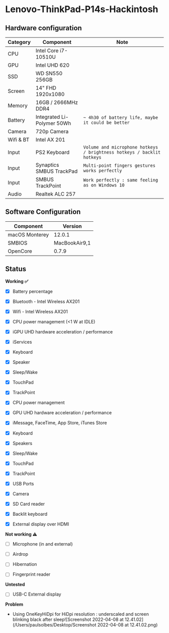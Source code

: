# Lenovo-ThinkPad-P14s-Hackintosh

## Hardware configuration

| Category  | Component                                            | Note                                                         |
| --------- | ---------------------------------------------------- | ------------------------------------------------------------ |
| CPU       | Intel Core i7-10510U                                 |                                                            |
| GPU       | Intel UHD 620                                        |                                                              |
| SSD       | WD SN550 256GB                                       |                                                              |
| Screen    | 14" FHD 1920x1080                                    |                                                              |
| Memory    | 16GB / 2666MHz DDR4                                  |                                                              |
| Battery   | Integrated Li-Polymer 50Wh                           | `~ 4h30 of battery life, maybe it could be better `          |
| Camera    | 720p Camera                                          |                                                              |
| Wifi & BT | Intel AX 201                                         |                                                              |
| Input     | PS2 Keyboard                                         | `Volume and microphone hotkeys / brightness hotkeys / backlit hotkeys`                                                              |
| Input     | Synaptics SMBUS TrackPad                             | `Multi-point fingers gestures works perfectly`               |
| Input     | SMBUS TrackPoint                                     | `Work perfectly : same feeling as on Windows 10`             |
| Audio     | Realtek ALC 257                                      |                                                              |

## Software Configuration

| Component      | Version       |
| -------------- | ------------- |
| macOS Monterey | 12.0.1        |
| SMBIOS         | MacBookAir9,1 |
| OpenCore       | 0.7.9         |




## Status



<strong>Working ✅</strong>

- [x] Battery percentage
- [x] Bluetooth - Intel Wireless AX201 
- [x] Wifi - Intel Wireless AX201
- [x] CPU power management (<1 W at IDLE)
- [x] iGPU UHD hardware acceleration / performance 
- [x] iServices
- [x] Keyboard
- [x] Speaker 
- [x] Sleep/Wake 
- [x] TouchPad  
- [x] TrackPoint  
- [x] CPU power management
- [x] GPU UHD hardware acceleration / performance 
- [x] iMessage, FaceTime, App Store, iTunes Store
- [x] Keyboard 
- [x] Speakers
- [x] Sleep/Wake 
- [x] TouchPad 
- [x] TrackPoint  
- [x] USB Ports 
- [x] Camera
- [x] SD Card reader 
- [x] Backlit keyboard
- [x] External display over HDMI




<strong>Not working ⚠️</strong>

- [ ] Microphone (in and external)
- [ ] Airdrop
- [ ] Hibernation
- [ ] Fingerprint reader



<strong>Untested</strong>

- [ ] USB-C External display


<strong>Problem</strong>

- Using OneKeyHiDpi for HiDpi resolution : underscaled and screen blinking black after sleep![Screenshot 2022-04-08 at 12.41.02](/Users/paulsolbes/Desktop/Screenshot 2022-04-08 at 12.41.02.png)